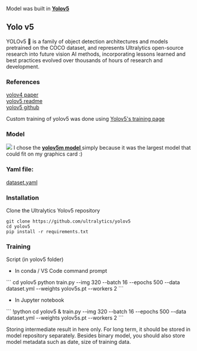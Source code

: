 Model was built in <b> [Yolov5](https://docs.ultralytics.com/) </b>

## Yolo v5
YOLOv5 🚀 is a family of object detection architectures and models pretrained on the COCO dataset, and represents Ultralytics open-source research into future vision AI methods, incorporating lessons learned and best practices evolved over thousands of hours of research and development.

### References
[yolov4 paper](https://arxiv.org/abs/2004.10934v1)<br>
[yolov5 readme](https://docs.ultralytics.com/)<br>
[yolov5 github](https://github.com/ultralytics/yolov5)<br>

Custom training of yolov5 was done using [Yolov5's training page](https://github.com/ultralytics/yolov5/wiki/Train-Custom-Data)

### Model
<img src="https://github.com/ultralytics/yolov5/releases/download/v1.0/model_comparison.png">
I chose the <a href=https://github.com/ultralytics/yolov5#pretrained-checkpoints>  <b>yolov5m model</b> </a>simply because it was the largest model that could fit on my graphics card :)

### Yaml file:
[dataset.yaml](https://github.com/SwamiKannan/Formula1-car-detection/blob/main/model/formula1_cars.yaml)

### Installation
Clone the Ultralytics Yolov5 repository
```
git clone https://github.com/ultralytics/yolov5
cd yolov5
pip install -r requirements.txt
```

### Training


Script (in yolov5 folder)

<ul><li> In conda / VS Code command prompt </li></ul>
```
cd yolov5
python train.py --img 320 --batch 16 --epochs 500 --data dataset.yml --weights yolov5s.pt --workers 2
```
<ul><li> In Jupyter notebook </li></ul>
```
!python cd yolov5 & train.py --img 320 --batch 16 --epochs 500 --data dataset.yml --weights yolov5s.pt --workers 2
```




Storing intermediate result in here only. For long term, it should be stored in model repository separately. Besides binary model, you should also store model metadata such as date, size of training data.
